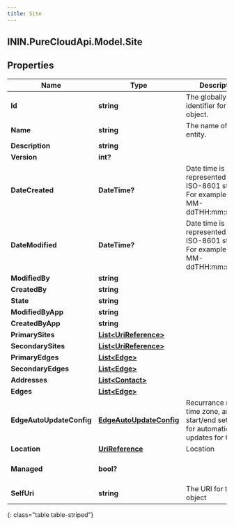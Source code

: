 ```yaml
---
title: Site
---
```

## ININ.PureCloudApi.Model.Site

## Properties

|Name | Type | Description | Notes|
|------------ | ------------- | ------------- | -------------|
| **Id** | **string** | The globally unique identifier for the object. | [optional] |
| **Name** | **string** | The name of the entity. | |
| **Description** | **string** |  | [optional] |
| **Version** | **int?** |  | [optional] |
| **DateCreated** | **DateTime?** | Date time is represented as an ISO-8601 string. For example: yyyy-MM-ddTHH:mm:ss.SSSZ | [optional] |
| **DateModified** | **DateTime?** | Date time is represented as an ISO-8601 string. For example: yyyy-MM-ddTHH:mm:ss.SSSZ | [optional] |
| **ModifiedBy** | **string** |  | [optional] |
| **CreatedBy** | **string** |  | [optional] |
| **State** | **string** |  | [optional] |
| **ModifiedByApp** | **string** |  | [optional] |
| **CreatedByApp** | **string** |  | [optional] |
| **PrimarySites** | [**List&lt;UriReference&gt;**](UriReference.html) |  | [optional] |
| **SecondarySites** | [**List&lt;UriReference&gt;**](UriReference.html) |  | [optional] |
| **PrimaryEdges** | [**List&lt;Edge&gt;**](Edge.html) |  | [optional] |
| **SecondaryEdges** | [**List&lt;Edge&gt;**](Edge.html) |  | [optional] |
| **Addresses** | [**List&lt;Contact&gt;**](Contact.html) |  | [optional] |
| **Edges** | [**List&lt;Edge&gt;**](Edge.html) |  | [optional] |
| **EdgeAutoUpdateConfig** | [**EdgeAutoUpdateConfig**](EdgeAutoUpdateConfig.html) | Recurrance rule, time zone, and start/end settings for automatic edge updates for this site | [optional] |
| **Location** | [**UriReference**](UriReference.html) | Location | |
| **Managed** | **bool?** |  | [optional] [default to false]|
| **SelfUri** | **string** | The URI for this object | [optional] |
{: class="table table-striped"}



